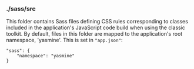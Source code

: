 ### ./sass/src

This folder contains Sass files defining CSS rules corresponding to classes
included in the application's JavaScript code build when using the classic toolkit.
By default, files in this folder are mapped to the application's root namespace, 'yasmine'.
This is set in `"app.json"`:

    "sass": {
        "namespace": "yasmine"
    }